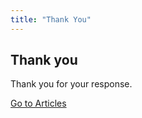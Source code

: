 ```yaml
---
title: "Thank You"
---
```

<div class="container">
  <h2>Thank you</h2>
  <p>Thank you for your response.</p>
  <p>
    <a href="/articles" class="button">Go to Articles</a>
  </p>
</div>
